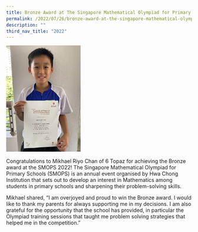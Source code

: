 ```yaml
---
title: Bronze Award at The Singapore Mathematical Olympiad for Primary Schools (SMOPS)
permalink: /2022/07/26/bronze-award-at-the-singapore-mathematical-olympiad-for-primary-schools-smops/
description: ""
third_nav_title: "2022"
---
```

<img style="width: 40%;" src="/images/brz.jpg">
<p>Congratulations to Mikhael Riyo Chan of 6 Topaz for achieving the Bronze award at the SMOPS 2022! The Singapore Mathematical Olympiad for Primary Schools (SMOPS) is an annual event organised by Hwa Chong Institution that sets out to develop an interest in Mathematics among students in primary schools and sharpening their problem-solving skills.</p>
<p>Mikhael shared, “I am overjoyed and proud to win the Bronze award. I would like to thank my parents for always supporting me in my decisions. I am also grateful for the opportunity that the school has provided, in particular the Olympiad training sessions that taught me problem solving strategies that helped me in the competition.”</p>